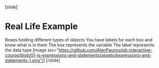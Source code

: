 [slide]
# Real Life Example
Boxes holding different types of objects
You have labels for each box and know what is in them
The box represents the variable
The label represents the data type
[image src="https://github.com/AlenPaunov/pb-interactive-course/blob/01-js-expressions-and-statements/assets/expressions-and-statements-1.png"/]
[/slide]